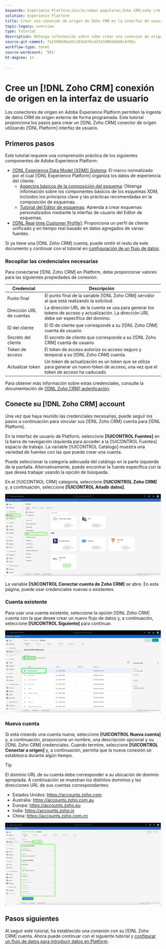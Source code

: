 ```yaml
---
keywords: Experience Platform;inicio;temas populares;Zoho CRM;zoho crm;Zoho;zoho
solution: Experience Platform
title: Crear una conexión de origen de Zoho CRM en la interfaz de usuario
topic-legacy: overview
type: Tutorial
description: Obtenga información sobre cómo crear una conexión de origen Zoho CRM mediante la interfaz de usuario de Adobe Experience Platform.
source-git-commit: 7a15090d8ed2c1016d7dc4d7d3d0656640c4785c
workflow-type: tm+mt
source-wordcount: '551'
ht-degree: 1%

---
```


# Cree un [!DNL Zoho CRM] conexión de origen en la interfaz de usuario

Los conectores de origen en Adobe Experience Platform permiten la ingesta de datos CRM de origen externo de forma programada. Este tutorial proporciona los pasos para crear un [!DNL Zoho CRM] conector de origen utilizando [!DNL Platform] interfaz de usuario.

## Primeros pasos

Este tutorial requiere una comprensión práctica de los siguientes componentes de Adobe Experience Platform:

* [[!DNL Experience Data Model (XDM)] Sistema](../../../../../xdm/home.md): El marco normalizado por el cual [!DNL Experience Platform] organiza los datos de experiencia del cliente.
   * [Aspectos básicos de la composición del esquema](../../../../../xdm/schema/composition.md): Obtenga información sobre los componentes básicos de los esquemas XDM, incluidos los principios clave y las prácticas recomendadas en la composición de esquemas.
   * [Tutorial del Editor de esquemas](../../../../../xdm/tutorials/create-schema-ui.md): Aprenda a crear esquemas personalizados mediante la interfaz de usuario del Editor de esquemas.
* [[!DNL Real-time Customer Profile]](../../../../../profile/home.md): Proporciona un perfil de cliente unificado y en tiempo real basado en datos agregados de varias fuentes.

Si ya tiene una [!DNL Zoho CRM] cuenta, puede omitir el resto de este documento y continuar con el tutorial en [configuración de un flujo de datos](../../dataflow/crm.md).

### Recopilar las credenciales necesarias

Para conectarse [!DNL Zoho CRM] en Platform, debe proporcionar valores para las siguientes propiedades de conexión:

| Credencial | Descripción |
| --- | --- |
| Punto final | El punto final de la variable [!DNL Zoho CRM] servidor al que está realizando la solicitud. |
| Dirección URL de cuentas | La dirección URL de la cuenta se usa para generar los tokens de acceso y actualización. La dirección URL debe ser específica del dominio. |
| ID del cliente | El ID de cliente que corresponde a su [!DNL Zoho CRM] cuenta de usuario. |
| Secreto del cliente | El secreto de cliente que corresponde a su [!DNL Zoho CRM] cuenta de usuario. |
| Token de acceso | El token de acceso autoriza su acceso seguro y temporal a su [!DNL Zoho CRM] cuenta. |
| Actualizar token | Un token de actualización es un token que se utiliza para generar un nuevo token de acceso, una vez que el token de acceso ha caducado. |

Para obtener más información sobre estas credenciales, consulte la documentación de [[!DNL Zoho CRM] autenticación](https://www.zoho.com/crm/developer/docs/api/v2/oauth-overview.html).

## Conecte su [!DNL Zoho CRM] account

Una vez que haya reunido las credenciales necesarias, puede seguir los pasos a continuación para vincular sus [!DNL Zoho CRM] cuenta para [!DNL Platform].

En la interfaz de usuario de Platform, seleccione **[!UICONTROL Fuentes]** en la barra de navegación izquierda para acceder a la [!UICONTROL Fuentes] espacio de trabajo. La variable [!UICONTROL Catálogo] muestra una variedad de fuentes con las que puede crear una cuenta.

Puede seleccionar la categoría adecuada del catálogo en la parte izquierda de la pantalla. Alternativamente, puede encontrar la fuente específica con la que desea trabajar usando la opción de búsqueda.

En el [!UICONTROL CRM] categoría, seleccione **[!UICONTROL Zoho CRM]** y, a continuación, seleccione **[!UICONTROL Añadir datos]**.

![catálogo](../../../../images/tutorials/create/zoho/catalog.png)

La variable **[!UICONTROL Conectar cuenta de Zoho CRM]** se abre. En esta página, puede usar credenciales nuevas o existentes.

### Cuenta existente

Para usar una cuenta existente, seleccione la opción [!DNL Zoho CRM] cuenta con la que desee crear un nuevo flujo de datos y, a continuación, seleccione **[!UICONTROL Siguiente]** para continuar.

![existente](../../../../images/tutorials/create/zoho/existing.png)

### Nueva cuenta

Si está creando una cuenta nueva, seleccione **[!UICONTROL Nueva cuenta]** y, a continuación, proporcione un nombre, una descripción opcional y su [!DNL Zoho CRM] credenciales. Cuando termine, seleccione **[!UICONTROL Conectar a origen]** y, a continuación, permita que la nueva conexión se establezca durante algún tiempo.

>[!TIP]
>
>El dominio URL de su cuenta debe corresponder a su ubicación de dominio apropiada. A continuación se muestran los distintos dominios y las direcciones URL de sus cuentas correspondientes:<ul><li>Estados Unidos: https://accounts.zoho.com</li><li>Australia: https://accounts.zoho.com.au</li><li>Europa: https://accounts.zoho.eu</li><li>India: https://accounts.zoho.in</li><li>China: https://accounts.zoho.com.cn</li></ul>

![new](../../../../images/tutorials/create/zoho/new.png)

## Pasos siguientes

Al seguir este tutorial, ha establecido una conexión con su [!DNL Zoho CRM] cuenta. Ahora puede continuar con el siguiente tutorial y [configurar un flujo de datos para introducir datos en Platform](../../dataflow/crm.md).
